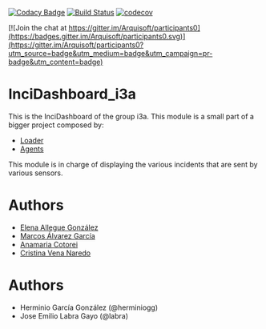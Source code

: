 [![Codacy Badge](https://api.codacy.com/project/badge/Grade/2f5e9b234d9b4cbd8669629c299990ad)](https://www.codacy.com/app/jelabra/participants0?utm_source=github.com&utm_medium=referral&utm_content=Arquisoft/participants0&utm_campaign=badger)
[![Build Status](https://travis-ci.org/Arquisoft/participants0.svg?branch=master)](https://travis-ci.org/Arquisoft/participants0)
[![codecov](https://codecov.io/gh/Arquisoft/participants0/branch/master/graph/badge.svg)](https://codecov.io/gh/Arquisoft/participants0)


[![Join the chat at https://gitter.im/Arquisoft/participants0](https://badges.gitter.im/Arquisoft/participants0.svg)](https://gitter.im/Arquisoft/participants0?utm_source=badge&utm_medium=badge&utm_campaign=pr-badge&utm_content=badge)

# InciDashboard_i3a
This is the InciDashboard of the group i3a.
This module is a small part of a bigger project composed by:

* [Loader](https://github.com/Arquisoft/Loader_i3a)
* [Agents](https://github.com/Arquisoft/Agents_i3a)

This module is in charge of displaying the various incidents that are sent by various sensors.


# Authors
* [Elena Allegue González](https://github.com/eleallegue)
* [Marcos Álvarez García](https://github.com/alvarezGarciaMarcos)
* [Anamaria Cotorei](https://github.com/UO251547)
* [Cristina Vena Naredo](https://github.com/cristinavn)

# Authors

- Herminio García González (@herminiogg)
- Jose Emilio Labra Gayo (@labra)
